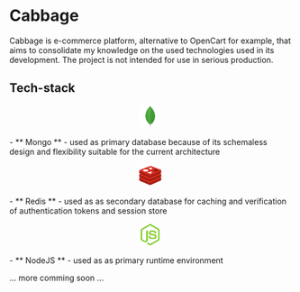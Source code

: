 # Cabbage
Cabbage is e-commerce platform, alternative to OpenCart for example,  that aims to consolidate my knowledge on the used technologies used in its development. The project is not intended for use in serious production.

## Tech-stack

<p align="center">
	<img src="https://github.com/devicons/devicon/blob/master/icons/mongodb/mongodb-original.svg" title="MongoDB" alt="MongoDB" width="40" height="40"/>&nbsp;
</p>
- ** Mongo ** - used as  primary database because of its schemaless design and flexibility suitable for the current architecture

<p align="center">
	   <img src="https://github.com/devicons/devicon/blob/master/icons/redis/redis-original.svg" title="Redis" alt="Redis" width="40" height="40"/>&nbsp;
</p>
-  ** Redis ** - used  as as secondary database for caching and verification of authentication tokens and session store

<p align="center">
   <img src="https://github.com/devicons/devicon/blob/master/icons/nodejs/nodejs-original.svg" title="NodeJS" alt="NodeJS" width="40" height="40"/>&nbsp;
</p>
-  ** NodeJS ** - used  as as primary runtime environment

... more comming soon ...



 
